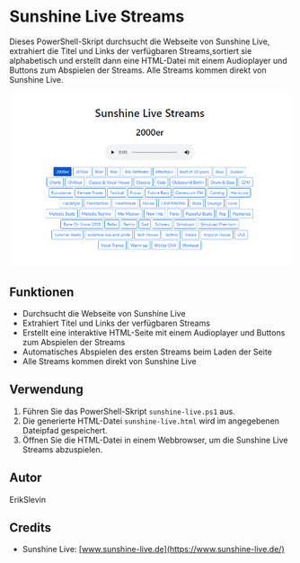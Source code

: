 # Sunshine Live Streams

Dieses PowerShell-Skript durchsucht die Webseite von Sunshine Live, extrahiert die Titel und Links der verfügbaren Streams,sortiert sie alphabetisch und erstellt dann eine HTML-Datei mit einem Audioplayer und Buttons zum Abspielen der Streams. Alle Streams kommen direkt von Sunshine Live.

![screenshot.png](screenshot.png)

## Funktionen

- Durchsucht die Webseite von Sunshine Live
- Extrahiert Titel und Links der verfügbaren Streams
- Erstellt eine interaktive HTML-Seite mit einem Audioplayer und Buttons zum Abspielen der Streams
- Automatisches Abspielen des ersten Streams beim Laden der Seite
- Alle Streams kommen direkt von Sunshine Live

## Verwendung

1. Führen Sie das PowerShell-Skript `sunshine-live.ps1` aus.
2. Die generierte HTML-Datei `sunshine-live.html` wird im angegebenen Dateipfad gespeichert.
3. Öffnen Sie die HTML-Datei in einem Webbrowser, um die Sunshine Live Streams abzuspielen.

## Autor

ErikSlevin

## Credits

- Sunshine Live: [www.sunshine-live.de](https://www.sunshine-live.de/)
